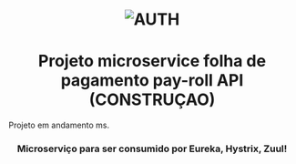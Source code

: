 <h1 align="center">
    <img alt="AUTH" title="#AUTH" src="https://miro.medium.com/max/716/1*jMQ9lkY5SBnbcOlJB4aizg.png" />
</h1>


<h1 align="center"> Projeto microservice folha de pagamento pay-roll API (CONSTRUÇAO) </h1>
        Projeto em andamento ms.
<h3 align="center"> Microserviço para ser consumido por Eureka, Hystrix, Zuul! </h3>
<br>
